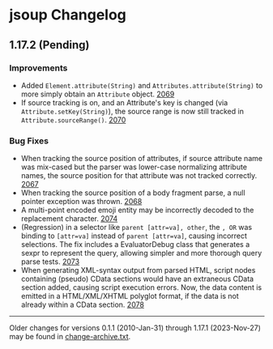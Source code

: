 # jsoup Changelog

## 1.17.2 (Pending)

### Improvements
* Added `Element.attribute(String)` and `Attributes.attribute(String)` to more simply obtain an `Attribute` object. 
  [2069](https://github.com/jhy/jsoup/issues/2069)
* If source tracking is on, and an Attribute's key is changed (via `Attribute.setKey(String)`), the source range is 
  now still tracked in `Attribute.sourceRange()`. [2070](https://github.com/jhy/jsoup/issues/2070)

### Bug Fixes

* When tracking the source position of attributes, if source attribute name was mix-cased but the parser was
  lower-case normalizing attribute names, the source position for that attribute was not tracked
  correctly. [2067](https://github.com/jhy/jsoup/issues/2067)
* When tracking the source position of a body fragment parse, a null pointer exception was
  thrown. [2068](https://github.com/jhy/jsoup/issues/2068)
* A multi-point encoded emoji entity may be incorrectly decoded to the replacement
  character. [2074](https://github.com/jhy/jsoup/issues/2074)
* (Regression) in a selector like `parent [attr=va], other`, the `, OR` was binding to `[attr=va]` instead of
  `parent [attr=va]`, causing incorrect selections. The fix includes a EvaluatorDebug class that generates a sexpr
  to represent the query, allowing simpler and more thorough query parse
  tests. [2073](https://github.com/jhy/jsoup/issues/2073)
* When generating XML-syntax output from parsed HTML, script nodes containing (pseudo) CData sections would have an
  extraneous CData section added, causing script execution errors. Now, the data content is emitted in a HTML/XML/XHTML
  polyglot format, if the data is not already within a CData section. [2078](https://github.com/jhy/jsoup/issues/2078)

---
Older changes for versions 0.1.1 (2010-Jan-31) through 1.17.1 (2023-Nov-27) may be found in
[change-archive.txt](./change-archive.txt).
